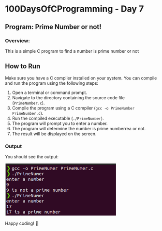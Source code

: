 
# 100DaysOfCProgramming - Day 7

## Program: Prime Number or not!

### Overview:
This is a simple C program to find a number is prime number or not
   
## How to Run

Make sure you have a C compiler installed on your system. You can compile and run the program using the following steps:

1. Open a terminal or command prompt.
2. Navigate to the directory containing the source code file (`PrimeNumber.c`).
3. Compile the program using a C compiler (`gcc -o PrimeNumber PrimeNumber.c`).
4. Run the compiled executable (`./PrimeNumber`).
5. The program will prompt you to enter a number.
6. The program will determine the number is prime numberrea or not.
7. The result will be displayed on the screen.

### Output

You should see the output:

![PrimeNumber Output](PrimeNumber.png)


Happy coding! 🚀
